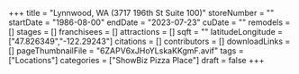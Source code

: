 +++
title = "Lynnwood, WA (3717 196th St Suite 100)"
storeNumber = ""
startDate = "1986-08-00"
endDate = "2023-07-23"
cuDate = ""
remodels = []
stages = []
franchisees = []
attractions = []
sqft = ""
latitudeLongitude = ["47.826349","-122.29243"]
citations = []
contributors = []
downloadLinks = []
pageThumbnailFile = "6ZAPV6xJHoYLskaKKgmF.avif"
tags = ["Locations"]
categories = ["ShowBiz Pizza Place"]
draft = false
+++
